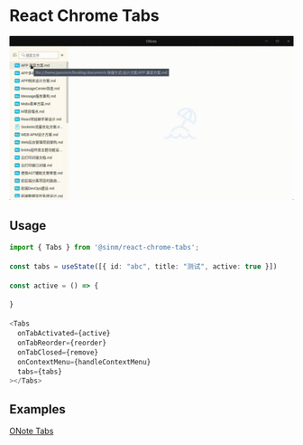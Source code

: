# React Chrome Tabs

![](./react-chrome-tabs.gif)


## Usage

```ts
import { Tabs } from '@sinm/react-chrome-tabs';

const tabs = useState([{ id: "abc", title: "测试", active: true }])

const active = () => {

}

<Tabs
  onTabActivated={active}
  onTabReorder={reorder}
  onTabClosed={remove}
  onContextMenu={handleContextMenu}
  tabs={tabs}
></Tabs>
```

## Examples

[ONote Tabs](https://github.com/pansinm/ONote/blob/master/packages/renderer/src/main/containers/ResourceTabs/index.tsx)

